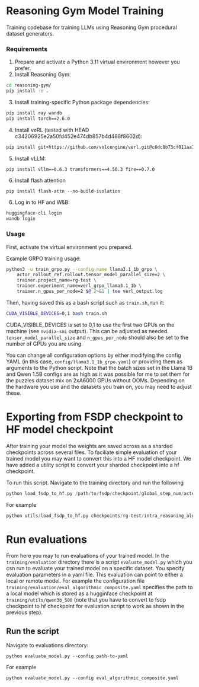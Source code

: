 # Reasoning Gym Model Training

Training codebase for training LLMs using Reasoning Gym procedural dataset generators.

### Requirements

1. Prepare and activate a Python 3.11 virtual environment however you prefer.
2. Install Reasoning Gym:

```bash
cd reasoning-gym/
pip install -e .
```

3. Install training-specific Python package dependencies:

```bash
pip install ray wandb
pip install torch==2.6.0
```

4. Install veRL (tested with HEAD c34206925e2a50fd452e474db857b4d488f8602d):

```bash
pip install git+https://github.com/volcengine/verl.git@c6dc8b73cf011aa75b8c6a47b0322f50aed800ad#egg=verl
```

5. Install vLLM:

```bash
pip install vllm==0.6.3 transformers==4.50.3 fire==0.7.0
```
6. Install flash attention
```
pip install flash-attn --no-build-isolation
```

6. Log in to HF and W&B:

```bash
huggingface-cli login
wandb login
```

### Usage

First, activate the virtual environment you prepared.

Example GRPO training usage:

```bash
python3 -u train_grpo.py --config-name llama3.1_1b_grpo \
    actor_rollout_ref.rollout.tensor_model_parallel_size=2 \
    trainer.project_name=rg-test \
    trainer.experiment_name=verl_grpo_llama3.1_1b \
    trainer.n_gpus_per_node=2 $@ 2>&1 | tee verl_output.log
```

Then, having saved this as a bash script such as `train.sh`, run it:

```bash
CUDA_VISIBLE_DEVICES=0,1 bash train.sh
```

CUDA_VISIBLE_DEVICES is set to 0,1 to use the first two GPUs on the machine (see `nvidia-smi` output). This can be adjusted as needed. `tensor_model_parallel_size` and `n_gpus_per_node` should also be set to the number of GPUs you are using.

You can change all configuration options by either modifying the config YAML (in this case, `config/llama3.1_1b_grpo.yaml`) or providing them as arguments to the Python script. Note that the batch sizes set in the Llama 1B and Qwen 1.5B configs are as high as it was possible for me to set them for the puzzles dataset mix on 2xA6000 GPUs without OOMs. Depending on the hardware you use and the datasets you train on, you may need to adjust these.


# Exporting from FSDP checkpoint to HF model checkpoint

After training your model the weights are saved across as a sharded checkpoints across several files. To faciliate simple evaluation of your trained model you may want to convert this into a HF model checkpoint. We have added a utility script to convert your sharded checkpoint into a hf checkpoint.

To run this script. Navigate to the training directory and run the following

```python
python load_fsdp_to_hf.py /path/to/fsdp/checkpoint/global_step_num/actor /path/to/hugginface/checkpoint/global_step_num/actor/huggingface saved_model_name
```

For example

```python
python utils/load_fsdp_to_hf.py checkpoints/rg-test/intra_reasoning_algorithmic_qwen_3b_composite/global_step_400/actor/ checkpoints/rg-test/intra_reasoning_algorithmic_qwen_3b_composite/global_step_400/actor/huggingface qwen3b
```

# Run evaluations
From here you may to run evaluations of your trained model. In the `training/evaluation` directory there is a script `evaluate_model.py` which you csn run to evaluate your trained model on a specific dataset. You specify evaluation parameters in a yaml file. This evaluation can point to either a local or remote model. For example the configuration file `training/evaluation/eval_algorithmic_composite.yaml` specifies the path to a local model which is stored as a hugginface checkpoint at `training/utils/qwen3b_500` (note that you have to convert to fsdp checkpoint to hf checkpoint for evaluation script to work as shown in the previous step).

## Run the script
Navigate to evaluations directory:
```
python evaluate_model.py --config path-to-yaml
```
For example
```
python evaluate_model.py --config eval_algorithmic_composite.yaml
```
